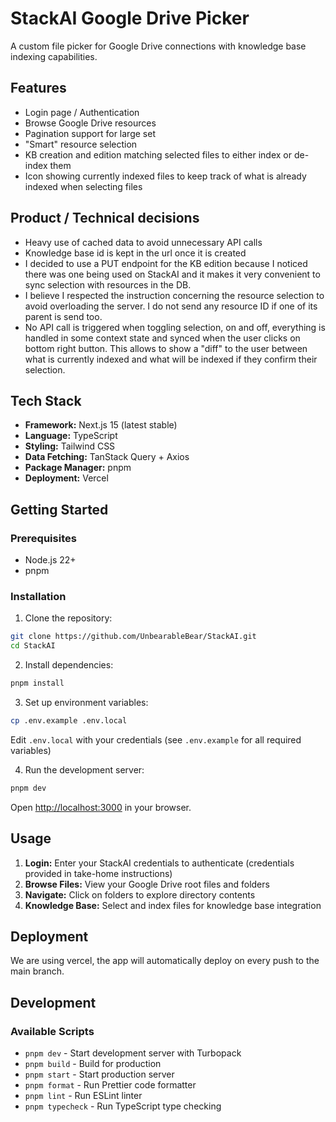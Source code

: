 # StackAI Google Drive Picker

A custom file picker for Google Drive connections with knowledge base indexing capabilities.

## Features

- Login page / Authentication
- Browse Google Drive resources
- Pagination support for large set
- "Smart" resource selection
- KB creation and edition matching selected files to either index or de-index them
- Icon showing currently indexed files to keep track of what is already indexed when selecting files

## Product / Technical decisions

- Heavy use of cached data to avoid unnecessary API calls
- Knowledge base id is kept in the url once it is created
- I decided to use a PUT endpoint for the KB edition because I noticed there was one being used on StackAI and it makes it very convenient to sync selection with resources in the DB.
- I believe I respected the instruction concerning the resource selection to avoid overloading the server. I do not send any resource ID if one of its parent is send too.
- No API call is triggered when toggling selection, on and off, everything is handled in some context state and synced when the user clicks on bottom right button. This allows to show a "diff" to the user between what is currently indexed and what will be indexed if they confirm their selection.

## Tech Stack

- **Framework:** Next.js 15 (latest stable)
- **Language:** TypeScript
- **Styling:** Tailwind CSS
- **Data Fetching:** TanStack Query + Axios
- **Package Manager:** pnpm
- **Deployment:** Vercel

## Getting Started

### Prerequisites

- Node.js 22+
- pnpm

### Installation

1. Clone the repository:
```bash
git clone https://github.com/UnbearableBear/StackAI.git
cd StackAI
```

2. Install dependencies:
```bash
pnpm install
```

3. Set up environment variables:
```bash
cp .env.example .env.local
```

Edit `.env.local` with your credentials (see `.env.example` for all required variables)

4. Run the development server:
```bash
pnpm dev
```

Open [http://localhost:3000](http://localhost:3000) in your browser.

## Usage

1. **Login:** Enter your StackAI credentials to authenticate (credentials provided in take-home instructions)
2. **Browse Files:** View your Google Drive root files and folders
3. **Navigate:** Click on folders to explore directory contents
4. **Knowledge Base:** Select and index files for knowledge base integration

## Deployment

We are using vercel, the app will automatically deploy on every push to the main branch.

## Development

### Available Scripts

- `pnpm dev` - Start development server with Turbopack
- `pnpm build` - Build for production
- `pnpm start` - Start production server
- `pnpm format` - Run Prettier code formatter
- `pnpm lint` - Run ESLint linter
- `pnpm typecheck` - Run TypeScript type checking